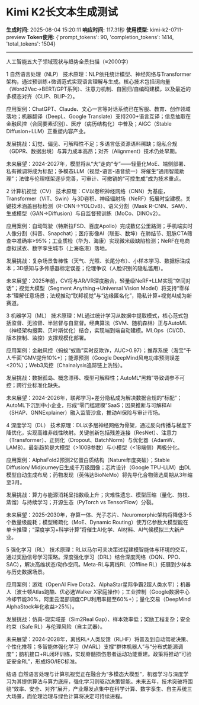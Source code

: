 # Kimi K2长文本生成测试

**生成时间:** 2025-08-04 15:20:11
**响应时间:** 117.31秒
**使用模型:** kimi-k2-0711-preview
**Token使用:** {'prompt_tokens': 90, 'completion_tokens': 1414, 'total_tokens': 1504}

---

人工智能五大子领域现状与趋势全景扫描（≈2000字）

1 自然语言处理（NLP）
技术原理：NLP依托统计模型、神经网络与Transformer架构，通过预训练+微调范式实现语言理解与生成。核心技术包括词向量（Word2Vec→BERT/GPT系列）、注意力机制、自回归/自编码建模，以及最近的多模态对齐（CLIP、BLIP-2）。

应用案例：ChatGPT、Claude、文心一言等对话系统已在客服、教育、创作领域落地；机器翻译（DeepL、Google Translate）支持200+语言互译；信息抽取在金融风控（合同要素识别）、医疗（病历结构化）中普及；AIGC（Stable Diffusion+LLM）正重塑内容产业。

发展挑战：幻觉、偏见、可解释性不足；多语言低资源语料稀缺；隐私合规（GDPR、数据出境）与算力成本高昂；对齐（Alignment）技术仍处早期。

未来展望：2024-2027年，模型将从“大”走向“专”——轻量化MoE、端侧部署、私有微调将成为标配；多模态LLM（视觉-语言-语音统一）将催生“通用智能助理”；法律与伦理框架逐步完善，可审计、可撤销的“可控生成”成为技术重点。

2 计算机视觉（CV）
技术原理：CV以卷积神经网络（CNN）为基座，Transformer（ViT、Swin）与3D卷积、神经辐射场（NeRF）拓展时空建模。关键技术涵盖目标检测（R-CNN→YOLOv8）、语义分割（Mask R-CNN、SAM）、生成模型（GAN→Diffusion）与自监督预训练（MoCo、DINOv2）。

应用案例：自动驾驶（特斯拉FSD、百度Apollo）完成数亿公里路测；手机端实时人像分割（抖音、Snapchat）；医疗影像AI（联影、数坤）在肺结节、冠脉CTA筛查中准确率>95%；工业质检（华为、海康）实现微米级缺陷检测；NeRF在电商虚拟试衣、数字孪生城市（上海临港）落地。

发展挑战：复杂场景鲁棒性（天气、光照、长尾分布）、小样本学习、数据标注成本；3D感知与多传感器标定误差；伦理争议（人脸识别的隐私滥用）。

未来展望：2025年前，CV将与AR/VR深度融合，轻量级NeRF+LLM实现“空间对话”；视觉大模型（Segment Anything→Universal Vision Model）将支持“零样本”理解任意场景；法规推动“联邦视觉”与“边缘匿名化”，隐私计算+视觉AI成为新赛道。

3 机器学习（ML）
技术原理：ML通过统计学习从数据中提取模式，核心范式包括监督、无监督、半监督与自监督。经典算法（SVM、随机森林）正与AutoML（神经架构搜索、贝叶斯优化）结合，实现端到端自动建模。MLOps（CI/CD、版本控制、监控）支撑规模化部署。

应用案例：金融风控（蚂蚁“蚁盾”实时反欺诈，AUC>0.97）；推荐系统（淘宝“千人千面”GMV提升10%+）；能源预测（Google DeepMind风电功率预测误差<20%）；Web3风控（Chainalysis追踪链上洗钱）。

发展挑战：数据孤岛、概念漂移、模型可解释性；AutoML“黑箱”导致调参不可控；跨行业标准化缺失。

未来展望：2024-2026年，联邦学习+差分隐私成为解决数据合规的“标配”；AutoML下沉到中小企业，形成“零门槛建模”SaaS；因果推断与可解释AI（SHAP、GNNExplainer）融入监管沙盒，推动AI保险与审计市场。

4 深度学习（DL）
技术原理：DL以多层神经网络为骨架，通过反向传播与梯度下降优化，实现高维非线性映射。关键创新包括残差连接（ResNet）、注意力（Transformer）、正则化（Dropout、BatchNorm）与优化器（AdamW、LAMB）。最新趋势是大模型（>100B参数）与小模型（<1B端侧）两极分化。

应用案例：AlphaFold2预测2亿蛋白质结构（Nature年度突破）；Stable Diffusion/ Midjourney日生成千万级图像；芯片设计（Google TPU-LLM）由DL模型自动生成布局；药物发现（英伟达BioNeMo）将先导化合物筛选周期从3年缩至3月。

发展挑战：算力与能源消耗呈指数级上升；灾难性遗忘、模型压缩（量化、剪枝、蒸馏）与持续学习；开源生态（PyTorch vs TensorFlow）分裂。

未来展望：2025-2030年，存算一体、光子芯片、Neuromorphic架构将降低3-5个数量级能耗；模型稀疏化（MoE、Dynamic Routing）使万亿参数大模型能在单卡推理；“深度学习+科学计算”将催生AI化学、AI材料、AI气候模拟三大新产业。

5 强化学习（RL）
技术原理：RL以马尔可夫决策过程建模智能体与环境的交互，通过奖励信号学习策略。深度强化学习（DRL）结合深度网络（DQN、PPO、SAC），解决高维状态/动作空间。Meta-RL与离线RL（Offline RL）拓展到少样本与历史数据场景。

应用案例：游戏（OpenAI Five Dota2、AlphaStar星际争霸2超人类水平）；机器人（波士顿Atlas跑酷、优必选Walker X家庭操作）；工业控制（Google数据中心冷却节能30%，阿里云混部调度CPU利用率提至60%+）；量化交易（DeepMind AlphaStock年化收益>25%）。

发展挑战：仿真-现实域差（Sim2Real Gap）、样本效率低；奖励工程复杂；安全约束（Safe RL）与伦理风险（自主武器）。

未来展望：2024-2028年，离线RL+人类反馈（RLHF）将普及到自动驾驶决策、个性化推荐；多智能体强化学习（MARL）支撑“群体机器人”与“分布式能源调度”；脑机接口+RL闭环训练，实现脊髓损伤患者运动功能重建。政策将推动“可验证安全RL”，形成ISO/IEC标准。

结语
自然语言处理与计算机视觉正在融合为“多模态大模型”，机器学习与深度学习为其提供算法与算力底座，强化学习则驱动决策智能。未来五年，技术突破将围绕“效率、安全、对齐”展开，产业爆发点集中在科学计算、数字孪生、自主系统三大场景，而伦理治理与绿色计算将决定可持续进程。